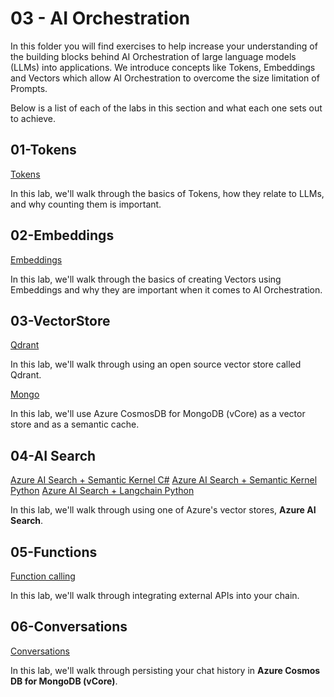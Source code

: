 # 03 - AI Orchestration

In this folder you will find exercises to help increase your understanding of the building blocks behind AI Orchestration of large language models (LLMs) into applications. We introduce concepts like Tokens, Embeddings and Vectors which allow AI Orchestration to overcome the size limitation of Prompts.

Below is a list of each of the labs in this section and what each one sets out to achieve.

## 01-Tokens

[Tokens](01-Tokens/tokens.ipynb)

In this lab, we'll walk through the basics of Tokens, how they relate to LLMs, and why counting them is important.

## 02-Embeddings

[Embeddings](02-Embeddings/embeddings.ipynb)

In this lab, we'll walk through the basics of creating Vectors using Embeddings and why they are important when it comes to AI Orchestration.

## 03-VectorStore

[Qdrant](https://github.com/Azure/intro-to-intelligent-apps/blob/vectorLab/labs/03-orchestration/03-VectorStore/qdrant.ipynb )

In this lab, we'll walk through using an open source vector store called Qdrant.

[Mongo](https://github.com/Azure/intro-to-intelligent-apps/blob/vectorLab/labs/03-orchestration/03-VectorStore/qdrant.ipynb)

In this lab, we'll use Azure CosmosDB for MongoDB (vCore) as a vector store and as a semantic cache. 

## 04-AI Search

[Azure AI Search + Semantic Kernel C#](04-ACS/acs-sk-csharp.ipynb)
[Azure AI Search + Semantic Kernel Python](04-ACS/acs-sk-python.ipynb)
[Azure AI Search + Langchain Python](04-ACS/acs-lc-python.ipynb)

In this lab, we'll walk through using one of Azure's vector stores, **Azure AI Search**.

## 05-Functions

[Function calling](05-Functions/function-calling.ipynb)

In this lab, we'll walk through integrating external APIs into your chain.

## 06-Conversations

[Conversations](06-Conversations/chat-conversation.ipynb)

In this lab, we'll walk through persisting your chat history in **Azure Cosmos DB for MongoDB (vCore)**.